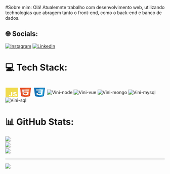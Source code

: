 
#Sobre mim:
Olá! Atualemnte trabalho com desenvolvimento web, utilizando technologias que abragem tanto o front-end, como o back-end e banco de dados.


## 🌐 Socials:
[![Instagram](https://img.shields.io/badge/Instagram-%23E4405F.svg?logo=Instagram&logoColor=white)](https://instagram.com/viniciuzrock) [![LinkedIn](https://img.shields.io/badge/LinkedIn-%230077B5.svg?logo=linkedin&logoColor=white)](https://linkedin.com/in/vinicius-rocha-santos) 
  
# 💻 Tech Stack:
 <div style="display: inline_block"><br>
  <img align="center" alt="Vini-Js" height="30" width="40" src="https://raw.githubusercontent.com/devicons/devicon/master/icons/javascript/javascript-plain.svg">
  <img align="center" alt="Vini-HTML" height="30" width="40" src="https://raw.githubusercontent.com/devicons/devicon/master/icons/html5/html5-original.svg">
  <img align="center" alt="Vini-CSS" height="30" width="40" src="https://raw.githubusercontent.com/devicons/devicon/master/icons/css3/css3-original.svg">
  <img align="center" alt="Vini-node" height="30" width="40" src="https://cdn.jsdelivr.net/gh/devicons/devicon/icons/nodejs/nodejs-original.svg">
  <img align="center" alt="Vini-vue"  height="30" width="40" src="https://cdn.jsdelivr.net/gh/devicons/devicon/icons/reactjs/reactjs-original.svg" />
  <img align="center" alt="Vini-mongo" height="30" width="40" src="https://cdn.jsdelivr.net/gh/devicons/devicon/icons/mongodb/mongodb-original-wordmark.svg" />        
  <img align="center" alt="Vini-mysql" height="30" width="40" src="https://cdn.jsdelivr.net/gh/devicons/devicon/icons/mysql/mysql-original.svg" />
  <img align="center" alt="Vini-sql" height="30" width="40" src="https://cdn.jsdelivr.net/gh/devicons/devicon/icons/microsoftsqlserver/microsoftsqlserver-plain.svg"/> 
</div> 

# 📊 GitHub Stats:

![](https://github-readme-stats.vercel.app/api?username=viniciuzrock&theme=dark&hide_border=false&include_all_commits=false&count_private=false)<br/>
![](https://github-readme-streak-stats.herokuapp.com/?user=viniciuzrock&theme=dark&hide_border=false)<br/>
![](https://github-readme-stats.vercel.app/api/top-langs/?username=viniciuzrock&theme=dark&hide_border=false&include_all_commits=false&count_private=false&layout=compact)

---
[![](https://visitcount.itsvg.in/api?id=viniciuzrock&icon=2&color=0)](https://visitcount.itsvg.in)

<!-- Proudly created with GPRM ( https://gprm.itsvg.in ) -->
